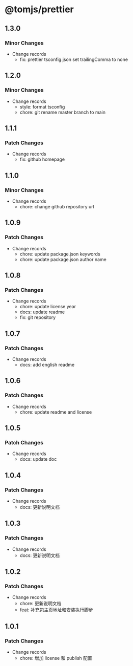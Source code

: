 # @tomjs/prettier

## 1.3.0

### Minor Changes

- Change records
  - fix: prettier tsconfig.json set trailingComma to none

## 1.2.0

### Minor Changes

- Change records
  - style: format tsconfig
  - chore: git rename master branch to main

## 1.1.1

### Patch Changes

- Change records
  - fix: github homepage

## 1.1.0

### Minor Changes

- Change records
  - chore: change github repository url

## 1.0.9

### Patch Changes

- Change records
  - chore: update package.json keywords
  - chore: update package.json author name

## 1.0.8

### Patch Changes

- Change records
  - chore: update license year
  - docs: update readme
  - fix: git repository

## 1.0.7

### Patch Changes

- Change records
  - docs: add english readme

## 1.0.6

### Patch Changes

- Change records
  - chore: update readme and license

## 1.0.5

### Patch Changes

- Change records
  - docs: update doc

## 1.0.4

### Patch Changes

- Change records
  - docs: 更新说明文档

## 1.0.3

### Patch Changes

- Change records
  - docs: 更新说明文档

## 1.0.2

### Patch Changes

- Change records
  - chore: 更新说明文档
  - feat: 补充包主页地址和安装执行脚步

## 1.0.1

### Patch Changes

- Change records
  - chore: 增加 license 和 publish 配置
